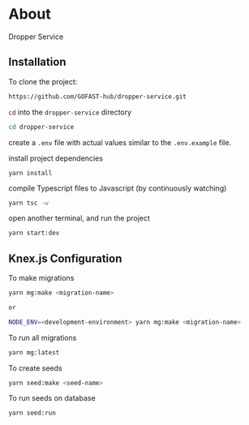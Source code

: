 # About
Dropper Service

## Installation
To clone the project:
```bash
https://github.com/GOFAST-hub/dropper-service.git
```
`cd` into the `dropper-service` directory
```bash
cd dropper-service
```

create a `.env` file with actual values similar to the `.env.example` file.

install project dependencies
```
yarn install
```

compile Typescript files to Javascript (by continuously watching)
```bash
yarn tsc -w
```

open another terminal, and run the project
```bash
yarn start:dev
```

## Knex.js Configuration

To make migrations
```bash
yarn mg:make <migration-name>

or

NODE_ENV=<development-environment> yarn mg:make <migration-name>
```

To run all migrations
```bash
yarn mg:latest
```

To create seeds

```bash
yarn seed:make <seed-name>
```

To run seeds on database
```bash
yarn seed:run
`````





